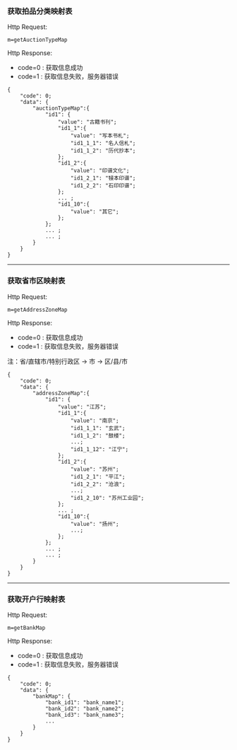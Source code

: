 ### <a name="1">获取拍品分类映射表</a>

Http Request: 

```
m=getAuctionTypeMap
```
Http Response:
 
- code=0 : 获取信息成功
- code=1 : 获取信息失败，服务器错误

``` 
{ 
    "code": 0;
    "data": {
    	"auctionTypeMap":{
    		"id1": { 
    			"value": "古籍书刊";
    			"id1_1":{ 
    				"value": "写本书札";
    				"id1_1_1": "名人信札";
    				"id1_1_2": "历代抄本";
    			};
    			"id1_2":{ 
    				"value": "印谱文化";
    				"id1_2_1": "锓本印谱";
    				"id1_2_2": "石印印谱";
    			};
    			... ;    
    			"id1_10":{ 
    				"value": "其它";
    			};		
    		};
    		... ;
    		... ;
    	}
    }
}
```

----

### <a name="2">获取省市区映射表</a>

Http Request: 

```
m=getAddressZoneMap
```
Http Response:
 
- code=0 : 获取信息成功
- code=1 : 获取信息失败，服务器错误

注：省/直辖市/特别行政区 -> 市 -> 区/县/市


``` 
{ 
    "code": 0;
    "data": {
    	"addressZoneMap":{
    		"id1": { 
    			"value": "江苏";
    			"id1_1":{ 
    				"value": "南京";
    				"id1_1_1": "玄武";
    				"id1_1_2": "鼓楼";
    				...;
    				"id1_1_12": "江宁";
    			};
    			"id1_2":{ 
    				"value": "苏州";
    				"id1_2_1": "平江";
    				"id1_2_2": "沧浪";
    				...;
    				"id1_2_10": "苏州工业园";
    			};
    			... ;    
    			"id1_10":{ 
    				"value": "扬州";
    				...;
    			};		
    		};
    		... ;
    		... ;
    	}
    }
}
```

----
### <a name="3">获取开户行映射表</a>

Http Request: 

```
m=getBankMap
```
Http Response:
 
- code=0 : 获取信息成功
- code=1 : 获取信息失败，服务器错误

```
{
    "code": 0;
    "data": {
        "bankMap": {
            "bank_id1": "bank_name1";
            "bank_id2": "bank_name2";
            "bank_id3": "bank_name3";
            ...
        }
    }  
}
```


